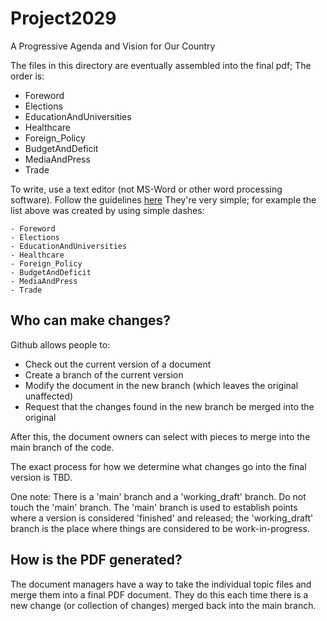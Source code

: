 # Project2029
A Progressive Agenda and Vision for Our Country

The files in this directory are eventually assembled into the final pdf;
The order is:

- Foreword
- Elections
- EducationAndUniversities
- Healthcare
- Foreign_Policy
- BudgetAndDeficit
- MediaAndPress
- Trade

To write, use a text editor (not MS-Word or other word processing software).
Follow the guidelines [here](https://docs.github.com/en/get-started/writing-on-github/getting-started-with-writing-and-formatting-on-github/basic-writing-and-formatting-syntax)
They're very simple; for example the list above was created by using simple dashes:

```
- Foreword
- Elections
- EducationAndUniversities
- Healthcare
- Foreign_Policy
- BudgetAndDeficit
- MediaAndPress
- Trade
```
## Who can make changes?
Github allows people to:

- Check out the current version of a document
- Create a branch of the current version
- Modify the document in the new branch (which leaves the original unaffected)
- Request that the changes found in the new branch be merged into the original

After this, the document owners can select with pieces to merge into the main branch of the code.

The exact process for how we determine what changes go into the final version is TBD.

One note: There is a 'main' branch and a 'working_draft' branch. Do not touch the
'main' branch. The 'main' branch is used to establish points where a version
is considered 'finished' and released; the 'working_draft' branch is the place
where things are considered to be work-in-progress.

## How is the PDF generated?

The document managers have a way to take the individual topic files and merge
them into a final PDF document. They do this each time there is a new change
(or collection of changes) merged back into the main branch.
 
